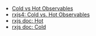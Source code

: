 - [Cold vs Hot Observables](https://blog.thoughtram.io/angular/2016/06/16/cold-vs-hot-observables.html)
- [rxjs4: Cold vs. Hot Observables](https://github.com/Reactive-Extensions/RxJS/blob/master/doc/gettingstarted/creating.md#cold-vs-hot-observables)
- [rxjs doc: Hot](https://rxjs.dev/guide/glossary-and-semantics#hot)
- [rxjs doc: Cold](https://rxjs.dev/guide/glossary-and-semantics#cold)
